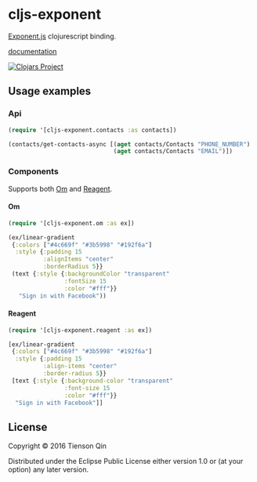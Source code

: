 # cljs-exponent

[Exponent.js](https://getexponent.com/) clojurescript binding.

[documentation](https://tiensonqin.github.io/cljs-exponent)

[![Clojars Project](https://img.shields.io/clojars/v/cljs-exponent.svg)](https://clojars.org/cljs-exponent)

## Usage examples

### Api

``` clojure
(require '[cljs-exponent.contacts :as contacts])

(contacts/get-contacts-async [(aget contacts/Contacts "PHONE_NUMBER")
                              (aget contacts/Contacts "EMAIL")])
```

### Components
Supports both [Om](https://github.com/omcljs/om) and [Reagent](https://github.com/reagent-project/reagent).

#### Om

``` clojure
(require '[cljs-exponent.om :as ex])

(ex/linear-gradient
 {:colors ["#4c669f" "#3b5998" "#192f6a"]
  :style {:padding 15
          :alignItems "center"
          :borderRadius 5}}
 (text {:style {:backgroundColor "transparent"
                :fontSize 15
                :color "#fff"}}
   "Sign in with Facebook"))
```

#### Reagent

``` clojure
(require '[cljs-exponent.reagent :as ex])

[ex/linear-gradient
 {:colors ["#4c669f" "#3b5998" "#192f6a"]
  :style {:padding 15
          :align-items "center"
          :border-radius 5}}
 [text {:style {:background-color "transparent"
                :font-size 15
                :color "#fff"}}
  "Sign in with Facebook"]]
```

## License

Copyright © 2016 Tienson Qin

Distributed under the Eclipse Public License either version 1.0 or (at
your option) any later version.
